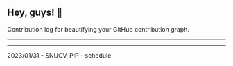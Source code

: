 ## Hey, guys! 👋

Contribution log for beautifying your GitHub contribution graph.

---



---

2023/01/31 - SNUCV_PIP - schedule